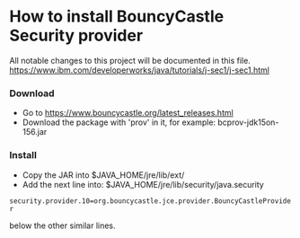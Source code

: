 # How to install BouncyCastle Security provider
All notable changes to this project will be documented in this file.
https://www.ibm.com/developerworks/java/tutorials/j-sec1/j-sec1.html

### Download
* Go to https://www.bouncycastle.org/latest_releases.html
* Download the package with 'prov' in it, for example: bcprov-jdk15on-156.jar

### Install
* Copy the JAR into $JAVA_HOME/jre/lib/ext/
* Add the next line into: $JAVA_HOME/jre/lib/security/java.security 

`security.provider.10=org.bouncycastle.jce.provider.BouncyCastleProvider`

below the other similar lines.